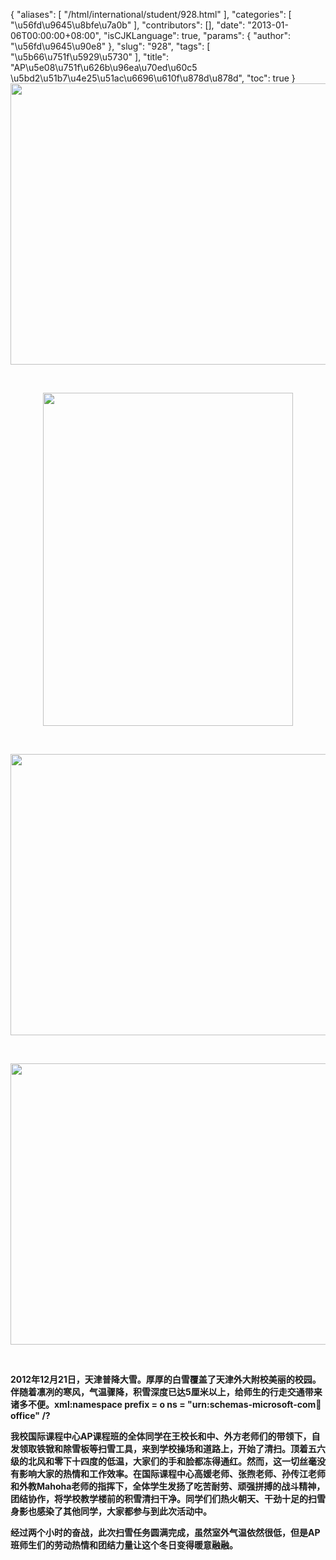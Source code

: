 {
    "aliases": [
        "/html/international/student/928.html"
    ],
    "categories": [
        "\u56fd\u9645\u8bfe\u7a0b"
    ],
    "contributors": [],
    "date": "2013-01-06T00:00:00+08:00",
    "isCJKLanguage": true,
    "params": {
        "author": "\u56fd\u9645\u90e8"
    },
    "slug": "928",
    "tags": [
        "\u5b66\u751f\u5929\u5730"
    ],
    "title": "AP\u5e08\u751f\u626b\u96ea\u70ed\u60c5 \u5bd2\u51b7\u4e25\u51ac\u6696\u610f\u878d\u878d",
    "toc": true
}
**<img
    src="https://cdn.tfls.online/mirror/full/1b03738d9809439c11c7109a5bb9ed1e093d781a.jpg"
    style="display:block;margin-left:auto;margin-right:auto;"
    decoding="async"
    fetchpriority="auto"
    loading="lazy"
    height="450"
    width="600"
/>**

 

**<img
    src="https://cdn.tfls.online/mirror/full/80f147ffc3773d1ce957747b4daf7771b947c61d.jpg"
    style="display:block;margin-left:auto;margin-right:auto;"
    decoding="async"
    fetchpriority="auto"
    loading="lazy"
    height="533"
    width="400"
/>**

 

**<img
    src="https://cdn.tfls.online/mirror/full/f01f5aa526c50214be143a15d76c4b7699385a2a.jpg"
    style="display:block;margin-left:auto;margin-right:auto;"
    decoding="async"
    fetchpriority="auto"
    loading="lazy"
    height="450"
    width="600"
/>**

 

**<img
    src="https://cdn.tfls.online/mirror/full/880ec450cdaca0da92a2e6c606864b9cffdf0948.jpg"
    style="display:block;margin-left:auto;margin-right:auto;"
    decoding="async"
    fetchpriority="auto"
    loading="lazy"
    height="450"
    width="600"
/>**

 

**2012年12月21日，天津普降大雪。厚厚的白雪覆盖了天津外大附校美丽的校园。伴随着凛冽的寒风，气温骤降，积雪深度已达5厘米以上，给师生的行走交通带来诸多不便。xml:namespace prefix = o ns = "urn:schemas-microsoft-com:office:office" /?**

**我校国际课程中心AP课程班的全体同学在王校长和中、外方老师们的带领下，自发领取铁锨和除雪板等扫雪工具，来到学校操场和道路上，开始了清扫。顶着五六级的北风和零下十四度的低温，大家们的手和脸都冻得通红。然而，这一切丝毫没有影响大家的热情和工作效率。在国际课程中心高媛老师、张煦老师、孙传江老师和外教Mahoha老师的指挥下，全体学生发扬了吃苦耐劳、顽强拼搏的战斗精神，团结协作，将学校教学楼前的积雪清扫干净。同学们们热火朝天、干劲十足的扫雪身影也感染了其他同学，大家都参与到此次活动中。**

**经过两个小时的奋战，此次扫雪任务圆满完成，虽然室外气温依然很低，但是AP班师生们的劳动热情和团结力量让这个冬日变得暖意融融。**

